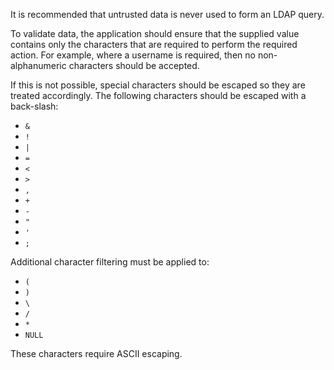 It is recommended that untrusted data is never used to form an LDAP
query.

To validate data, the application should ensure that the
supplied value contains only the characters that are required to
perform the required action. For example, where a username is
required, then no non-alphanumeric characters should be accepted.

If this is not possible, special characters should be escaped so they are
treated accordingly. The following characters should be escaped with a
back-slash:

* `&`
* `!`
* `|`
* `=`
* `<`
* `>`
* `,`
* `+`
* `-`
* `"`
* `'`
* `;`

Additional character filtering must be applied to:

* `(` 
* `)`
* `\`
* `/`
* `*`
* `NULL`

These characters require ASCII escaping.